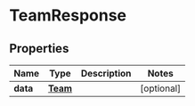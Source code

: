 

# TeamResponse


## Properties

Name | Type | Description | Notes
------------ | ------------- | ------------- | -------------
**data** | [**Team**](Team.md) |  |  [optional]



